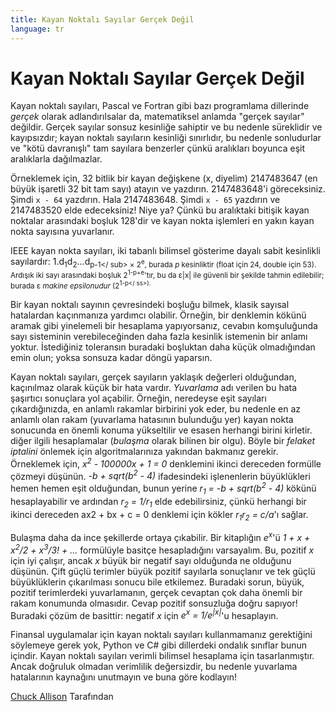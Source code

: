 ```yaml
---
title: Kayan Noktalı Sayılar Gerçek Değil
language: tr
---
```


# Kayan Noktalı Sayılar Gerçek Değil

Kayan noktalı sayıları, Pascal ve Fortran gibi bazı programlama dillerinde *gerçek* olarak adlandırılsalar da, matematiksel anlamda "gerçek sayılar" değildir. Gerçek sayılar sonsuz kesinliğe sahiptir ve bu nedenle süreklidir ve kayıpsızdır; kayan noktalı sayıların kesinliği sınırlıdır, bu nedenle sonludurlar ve "kötü davranışlı" tam sayılara benzerler çünkü aralıkları boyunca eşit aralıklarla dağılmazlar.

Örneklemek için, 32 bitlik bir kayan değişkene (x, diyelim) 2147483647 (en büyük işaretli 32 bit tam sayı) atayın ve yazdırın. 2147483648'i göreceksiniz. Şimdi `x - 64` yazdırın. Hala 2147483648. Şimdi `x - 65` yazdırın ve 2147483520 elde edeceksiniz! Niye ya? Çünkü bu aralıktaki bitişik kayan noktalar arasındaki boşluk 128'dir ve kayan nokta işlemleri en yakın kayan nokta sayısına yuvarlanır.

IEEE kayan nokta sayıları, iki tabanlı bilimsel gösterime dayalı sabit kesinlikli sayılardır: 1.d<sub>1</sub>d<sub>2</sub>...d<sub>p-1</ sub> × 2<sup>e</sup>, burada *p* kesinliktir (float için 24, double için 53). Ardışık iki sayı arasındaki boşluk 2<sup>1-p+e</sup>'tır, bu da ε|x| ile güvenli bir şekilde tahmin edilebilir; burada ε *makine epsilonudur* (2<sup>1-p</ ss>).

Bir kayan noktalı sayının çevresindeki boşluğu bilmek, klasik sayısal hatalardan kaçınmanıza yardımcı olabilir. Örneğin, bir denklemin kökünü aramak gibi yinelemeli bir hesaplama yapıyorsanız, cevabın komşuluğunda sayı sisteminin verebileceğinden daha fazla kesinlik istemenin bir anlamı yoktur. İstediğiniz toleransın buradaki boşluktan daha küçük olmadığından emin olun; yoksa sonsuza kadar döngü yaparsın.

Kayan noktalı sayıları, gerçek sayıların yaklaşık değerleri olduğundan, kaçınılmaz olarak küçük bir hata vardır. *Yuvarlama* adı verilen bu hata şaşırtıcı sonuçlara yol açabilir. Örneğin, neredeyse eşit sayıları çıkardığınızda, en anlamlı rakamlar birbirini yok eder, bu nedenle en az anlamlı olan rakam (yuvarlama hatasının bulunduğu yer) kayan nokta sonucunda en önemli konuma yükseltilir ve esasen herhangi birini kirletir. diğer ilgili hesaplamalar (*bulaşma* olarak bilinen bir olgu). Böyle bir *felaket iptalini* önlemek için algoritmalarınıza yakından bakmanız gerekir. Örneklemek için, *x<sup>2</sup> - 100000x + 1 = 0* denklemini ikinci dereceden formülle çözmeyi düşünün. *-b + sqrt(b<sup>2</sup> - 4)* ifadesindeki işlenenlerin büyüklükleri hemen hemen eşit olduğundan, bunun yerine *r<sub>1</sub> = -b + sqrt(b<sup>2</sup> - 4)* kökünü hesaplayabilir ve ardından *r<sub>2</sub> = 1/r<sub>1</sub>* elde edebilirsiniz, çünkü herhangi bir ikinci dereceden ax2 + bx + c = 0 denklemi için kökler *r<sub>1</sub>r<sub>2</sub> = c/a*'ı sağlar.

Bulaşma daha da ince şekillerde ortaya çıkabilir. Bir kitaplığın *e<sup>x</sup>*'ü *1 + x + x<sup>2</sup>/2 + x<sup>3</sup>/3! + ...* formülüyle basitçe hesapladığını varsayalım. Bu, pozitif *x* için iyi çalışır, ancak *x* büyük bir negatif sayı olduğunda ne olduğunu düşünün. Çift güçlü terimler büyük pozitif sayılarla sonuçlanır ve tek güçlü büyüklüklerin çıkarılması sonucu bile etkilemez. Buradaki sorun, büyük, pozitif terimlerdeki yuvarlamanın, gerçek cevaptan çok daha önemli bir rakam konumunda olmasıdır. Cevap pozitif sonsuzluğa doğru sapıyor! Buradaki çözüm de basittir: negatif *x* için *e<sup>x</sup> = 1/e<sup>|x|</sup>*'u hesaplayın.

Finansal uygulamalar için kayan noktalı sayıları kullanmamanız gerektiğini söylemeye gerek yok, Python ve C# gibi dillerdeki ondalık sınıflar bunun içindir. Kayan noktalı sayıları verimli bilimsel hesaplama için tasarlanmıştır. Ancak doğruluk olmadan verimlilik değersizdir, bu nedenle yuvarlama hatalarının kaynağını unutmayın ve buna göre kodlayın!

[Chuck Allison](http://programmer.97things.oreilly.com/wiki/index.php/Chuck_Allison) Tarafından